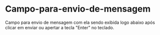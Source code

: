 # Campo-para-envio-de-mensagem
Campo para envio de mensagem com ela sendo exibida logo abaixo após clicar em enviar ou apertar a tecla "Enter" no teclado.
